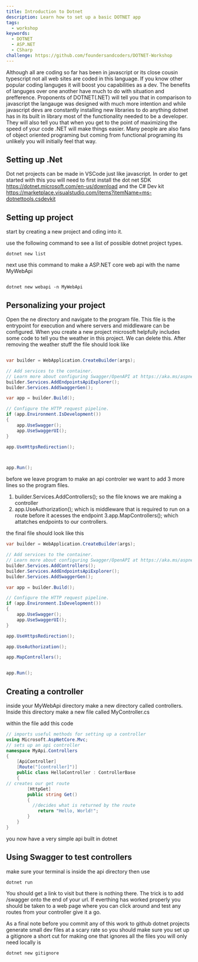 ```yaml
---
title: Introduction to Dotnet
description: Learn how to set up a basic DOTNET app
tags:
  - workshop
keywords:
  - DOTNET
  - ASP.NET 
  - CSharp
challenge: https://github.com/foundersandcoders/DOTNET-Workshop
---
```


Although all are coding so far has been in javascript or its close cousin typescript not all web sites are coded in this language. If you know other popular coding languges it will boost you capabilities as a dev.
The benefits of languges over one another have much to do with situation and prefference. Proponents of DOTNET(.NET) will tell you that in comparison to javascript the langauge was designed with much more intention and while javascript devs are constantly installing new libraries to do anything dotnet has in its built in library most of the functionality needed to be a developer. They will also tell you that when you get to the point of maximizing the speed of your code .NET will make things easier. Many people are also fans of object oriented programing but coming from functional programing its unlikely you will initially feel that way. 

## Setting up .Net

Dot net projects can be made in VSCode just like javascript. In order to get started with this you will need to first install the dot net SDK https://dotnet.microsoft.com/en-us/download and the C# Dev kit https://marketplace.visualstudio.com/items?itemName=ms-dotnettools.csdevkit




## Setting up project

start by creating a new project and cding into it.

use the following command to see a list of possible dotnet project types. 

```shell
dotnet new list
```

next use this command to make a ASP.NET core web api with the name MyWebApi 

```dotnet

dotnet new webapi -n MyWebApi

```



## Personalizing your project

Open the ne directory and navigate to the program file. This file is the entrypoint for execution and where servers and middleware can be configured. When you create a new project microsoft helpfully includes some code to tell you the weather in this project. We can delete this. After removing the weather stuff the file should look like

```cs

var builder = WebApplication.CreateBuilder(args);

// Add services to the container.
// Learn more about configuring Swagger/OpenAPI at https://aka.ms/aspnetcore/swashbuckle
builder.Services.AddEndpointsApiExplorer();
builder.Services.AddSwaggerGen();

var app = builder.Build();

// Configure the HTTP request pipeline.
if (app.Environment.IsDevelopment())
{
    app.UseSwagger();
    app.UseSwaggerUI();
}

app.UseHttpsRedirection();



app.Run();


```
before we leave program to make an api controler we want to add 3 more lines so the program files.
1. builder.Services.AddControllers();
 so the file knows we are making a controller 
2. app.UseAuthorization();
which is middleware that is required to run on a route before it acesses the endpoint
3.app.MapControllers();
which attatches endpoints to our controllers.

the final file should look like this
```cs
var builder = WebApplication.CreateBuilder(args);

// Add services to the container.
// Learn more about configuring Swagger/OpenAPI at https://aka.ms/aspnetcore/swashbuckle
builder.Services.AddControllers();
builder.Services.AddEndpointsApiExplorer();
builder.Services.AddSwaggerGen();

var app = builder.Build();

// Configure the HTTP request pipeline.
if (app.Environment.IsDevelopment())
{
    app.UseSwagger();
    app.UseSwaggerUI();
}

app.UseHttpsRedirection();

app.UseAuthorization();

app.MapControllers();


app.Run();


```


## Creating a controller


inside your MyWebApi directory make a new directory called controllers. Inside this directory make a new file called MyController.cs

within the file add this code
```cs
// imports useful methods for setting up a controller
using Microsoft.AspNetCore.Mvc;
// sets up an api controller 
namespace MyApi.Controllers
{
    [ApiController]
    [Route("[controller]")]
    public class HelloController : ControllerBase
    {
// creates our get route
        [HttpGet]
        public string Get()
        {
          //decides what is returned by the route
            return "Hello, World!";
        }
    }
}


```
you now have a very simple api built in dotnet
## Using Swagger to test controllers

make sure your terminal is inside the api directory then use

```shell
dotnet run
```
You should get a link to visit but there is nothing there. The trick is to add /swagger onto the end of your url. If everthing has worked properly you should be taken to a web page where you can click around and test any routes from your controller give it a go.

As a final note before you commit any of this work to github dotnet projects generate small dev files at a scary rate so you should make sure you set up a gitignore a short cut for making one that ignores all the files you will only need locally is

```shell
dotnet new gitignore   
```